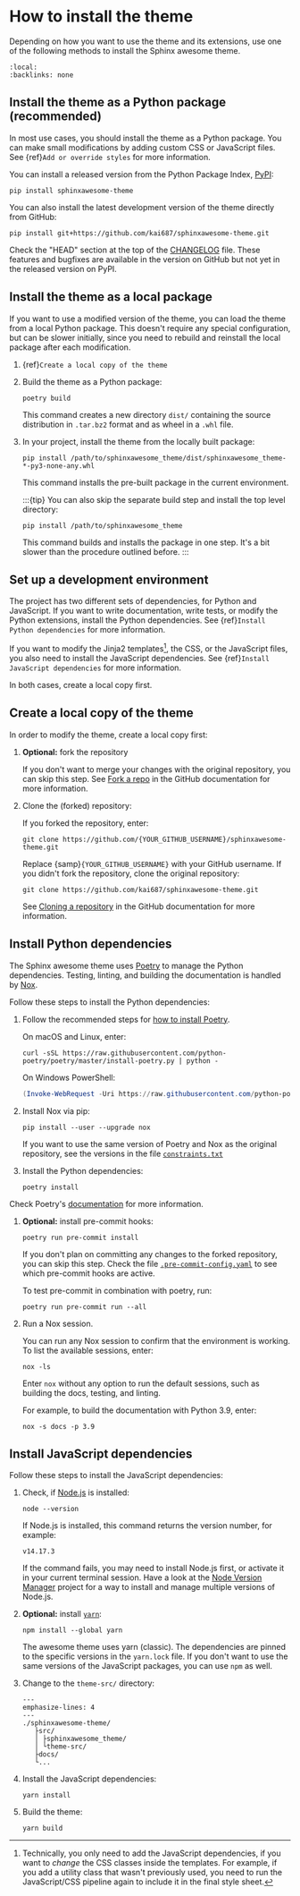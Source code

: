 # How to install the theme

Depending on how you want to use the theme and its extensions, use one of the following
methods to install the Sphinx awesome theme.

```{contents} On this page
:local:
:backlinks: none
```

## Install the theme as a Python package (recommended)

In most use cases, you should install the theme as a Python package. You can make small
modifications by adding custom CSS or JavaScript files. See {ref}`Add or override styles` for more information.

You can install a released version from the Python Package Index,
[PyPI](https://pypi.org/project/sphinxawesome-theme/):

```console
pip install sphinxawesome-theme
```

You can also install the latest development version of the theme directly from GitHub:

```console
pip install git+https://github.com/kai687/sphinxawesome-theme.git
```

<!-- vale 18F.UnexpandedAcronyms = NO -->

Check the "HEAD" section at the top of the
[CHANGELOG](https://github.com/kai687/sphinxawesome-theme/blob/master/CHANGELOG.rst)
file. These features and bugfixes are available in the version on GitHub but not yet in
the released version on PyPI.

<!-- vale 18F.UnexpandedAcronyms = YES -->

## Install the theme as a local package

If you want to use a modified version of the theme, you can load the theme from a local
Python package. This doesn't require any special configuration, but can be slower
initially, since you need to rebuild and reinstall the local package after each
modification.

1. {ref}`Create a local copy of the theme`
1. Build the theme as a Python package:

   ```console
   poetry build
   ```

   This command creates a new directory `dist/` containing the source distribution in
   `.tar.bz2` format and as wheel in a `.whl` file.

1. In your project, install the theme from the locally built package:

   ```console
   pip install /path/to/sphinxawesome_theme/dist/sphinxawesome_theme-*-py3-none-any.whl
   ```

   This command installs the pre-built package in the current environment.

   :::{tip}
   You can also skip the separate build step and install the top level directory:

   ```console
   pip install /path/to/sphinxawesome_theme
   ```

   This command builds and installs the package in one step. It's a bit slower than the
   procedure outlined before.
   :::

## Set up a development environment

The project has two different sets of dependencies, for Python and JavaScript. If you
want to write documentation, write tests, or modify the Python extensions, install the
Python dependencies. See {ref}`Install Python dependencies` for more information.

If you want to modify the Jinja2 templates[^1], the CSS, or the JavaScript files, you
also need to install the JavaScript dependencies. See
{ref}`Install JavaScript dependencies` for more information.

<!-- vale Google.Colons = NO -->
<!-- vale 18F.SentenceLength = NO -->
<!-- vale 18F.Reading = NO -->

[^1]: Technically, you only need to add the JavaScript dependencies, if you want to _change_ the CSS classes inside the templates. For example, if you add a utility class that wasn't previously used, you need to run the JavaScript/CSS pipeline again to include it in the final style sheet.

<!-- vale Google.Colons = YES -->
<!-- vale 18F.SentenceLength = YES -->
<!-- vale 18F.Reading = YES -->

In both cases, create a local copy first.

## Create a local copy of the theme

In order to modify the theme, create a local copy first:

1. **Optional:** fork the repository

   <!-- vale Awesome.SpellCheck = NO -->

   If you don't want to merge your changes with the original repository, you can skip
   this step. See [Fork a
   repo](https://docs.github.com/en/get-started/quickstart/fork-a-repo) in the GitHub
   documentation for more information.
   <!-- vale Awesome.SpellCheck = YES -->

1. Clone the (forked) repository:

   If you forked the repository, enter:

   ```{samp}
   git clone https://github.com/{YOUR_GITHUB_USERNAME}/sphinxawesome-theme.git
   ```

   Replace {samp}`{YOUR_GITHUB_USERNAME}` with your GitHub username. If you didn't fork
   the repository, clone the original repository:

   ```console
   git clone https://github.com/kai687/sphinxawesome-theme.git
   ```

   See [Cloning a
   repository](https://docs.github.com/en/github/creating-cloning-and-archiving-repositories/cloning-a-repository-from-github/cloning-a-repository)
   in the GitHub documentation for more information.

## Install Python dependencies

The Sphinx awesome theme uses [Poetry](https://python-poetry.org/) to manage the Python
dependencies. Testing, linting, and building the documentation is handled by
[Nox](https://nox.thea.codes/en/stable/).

Follow these steps to install the Python dependencies:

1. Follow the recommended steps for [how to install Poetry](https://python-poetry.org/docs/#installation).

   On macOS and Linux, enter:

   ```console
   curl -sSL https://raw.githubusercontent.com/python-poetry/poetry/master/install-poetry.py | python -
   ```

   On Windows PowerShell:

   ```PowerShell
   (Invoke-WebRequest -Uri https://raw.githubusercontent.com/python-poetry/poetry/master/install-poetry.py -UseBasicParsing).Content | python -
   ```

1. Install Nox via pip:

   ```console
   pip install --user --upgrade nox
   ```

   If you want to use the same version of Poetry and Nox as the original repository, see
   the versions in the file
   [`constraints.txt`](https://github.com/kai687/sphinxawesome-theme/blob/master/.github/workflows/constraints.txt)

1. Install the Python dependencies:

   ```console
   poetry install
   ```

Check Poetry's [documentation](https://python-poetry.org/docs/basic-usage/) for more information.

<!-- vale 18F.Clarity = NO -->

1. **Optional:** install pre-commit hooks:

   ```console
   poetry run pre-commit install
   ```

   If you don't plan on committing any changes to the forked repository, you can skip
   this step. Check the file
   [`.pre-commit-config.yaml`](https://github.com/kai687/sphinxawesome-theme/blob/master/.pre-commit-config.yaml)
   to see which pre-commit hooks are active.

   To test pre-commit in combination with poetry, run:

   ```console
   poetry run pre-commit run --all
   ```

   <!-- vale 18F.Clarity = YES -->

1. Run a Nox session.

   You can run any Nox session to confirm that the environment is working.
   To list the available sessions, enter:

   ```console
   nox -ls
   ```

   Enter `nox` without any option to run the default sessions,
   such as building the docs, testing, and linting.

   For example, to build the documentation with Python 3.9, enter:

   ```console
   nox -s docs -p 3.9
   ```

## Install JavaScript dependencies

Follow these steps to install the JavaScript dependencies:

1. Check, if [Node.js](https://nodejs.org/en/) is installed:

   ```console
   node --version
   ```

   If Node.js is installed, this command returns the version number,
   for example:

   ```console
   v14.17.3
   ```

   If the command fails, you may need to install Node.js first,
   or activate it in your current terminal session.
   Have a look at the [Node Version Manager](https://github.com/nvm-sh/nvm)
   project for a way to install and manage multiple versions of Node.js.

1. **Optional:** install [`yarn`](https://classic.yarnpkg.com/lang/en/):

   ```console
   npm install --global yarn
   ```

   The awesome theme uses yarn (classic). The dependencies are pinned to the specific
   versions in the `yarn.lock` file. If you don't want to use the same versions of the
   JavaScript packages, you can use `npm` as well.

1. Change to the `theme-src/` directory:

   ```{code-block} console
   ---
   emphasize-lines: 4
   ---
   ./sphinxawesome-theme/
      ├src/
      │ ├sphinxawesome_theme/
      │ └theme-src/
      ├docs/
      └...
   ```

1. Install the JavaScript dependencies:

   ```console
   yarn install
   ```

1. Build the theme:

   ```console
   yarn build
   ```
